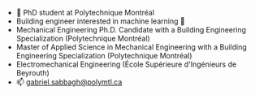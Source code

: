 - 👋 PhD student at Polytechnique Montréal
- Building engineer interested in machine learning 🤖
- Mechanical Engineering Ph.D. Candidate with a Building Engineering Specialization (Polytechnique Montréal)
- Master of Applied Science in Mechanical Engineering with a Building Engineering Specialization (Polytechnique Montréal)
- Electromechanical Engineering (École Supérieure d'Ingénieurs de Beyrouth)
- 📫 gabriel.sabbagh@polymtl.ca

&nbsp;
&nbsp;
<a href="https://www.linkedin.com/in/gabsabb/" target="_blanc">
  
</a>
